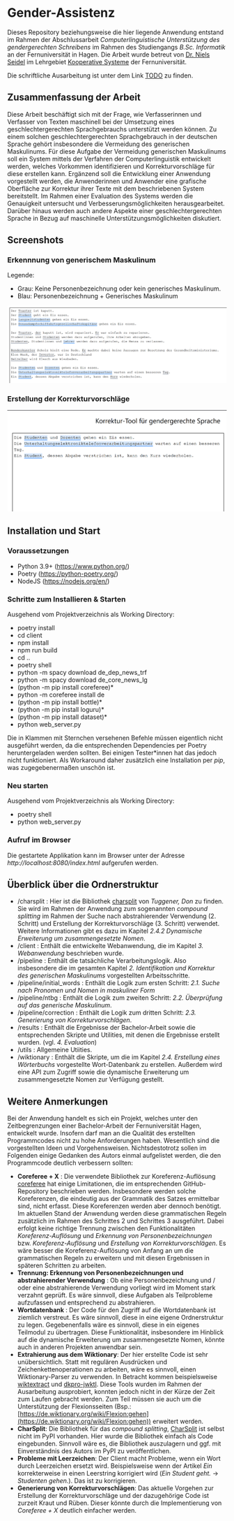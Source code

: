# Gender-Assistenz

Dieses Repository beziehungsweise die hier liegende Anwendung entstand im Rahmen der Abschlussarbeit *Computerlinguistische Unterstützung des gendergerechten Schreibens* im Rahmen des Studiengangs *B.Sc. Informatik* an der Fernuniversität in Hagen. 
Die Arbeit wurde betreut von [Dr. Niels Seidel](https://www.fernuni-hagen.de/ks/team/niels.seidel.shtml) im Lehrgebiet [Kooperative Systeme](https://www.fernuni-hagen.de/ks/) der Fernuniversität.

Die schriftliche Ausarbeitung ist unter dem Link [TODO](TODO) zu finden. 

## Zusammenfassung der Arbeit
Diese Arbeit beschäftigt sich mit der Frage, wie Verfasserinnen und Verfasser von Texten maschinell
bei der Umsetzung eines geschlechtergerechten Sprachgebrauchs unterstützt werden können. Zu
einem solchen geschlechtergerechten Sprachgebrauch in der deutschen Sprache gehört insbesondere
die Vermeidung des generischen Maskulinums. Für diese Aufgabe der Vermeidung generischen
Maskulinums soll ein System mittels der Verfahren der Computerlinguistik entwickelt werden, welches
Vorkommen identifizieren und Korrekturvorschläge für diese erstellen kann. Ergänzend soll die
Entwicklung einer Anwendung vorgestellt werden, die Anwenderinnen und Anwender eine grafische
Oberfläche zur Korrektur ihrer Texte mit dem beschriebenen System bereitstellt. Im Rahmen einer
Evaluation des Systems werden die Genauigkeit untersucht und Verbesserungsmöglichkeiten herausgearbeitet.
Darüber hinaus werden auch andere Aspekte einer geschlechtergerechten Sprache in
Bezug auf maschinelle Unterstützungsmöglichkeiten diskutiert.

## Screenshots
### Erkennnung von generischem Maskulinum

Legende:
- Grau: Keine Personenbezeichnung oder kein generisches Maskulinum.
- Blau: Personenbezeichnung + Generisches Maskulinum

![Erkennung von generischem Maskulinum](./docs/screenshot.png)

### Erstellung der Korrekturvorschläge
![Erstellung der Korrekturvorschläge](./docs/example.gif)


## Installation und Start
### Voraussetzungen
 - Python 3.9+ (https://www.python.org/)
 - Poetry (https://python-poetry.org/)
 - NodeJS (https://nodejs.org/en/)

### Schritte zum Installieren & Starten

Ausgehend vom Projektverzeichnis als Working Directory:

- poetry install
- cd client
- npm install
- npm run build
- cd ..
- poetry shell
- python -m spacy download de_dep_news_trf
- python -m spacy download de_core_news_lg
- (python -m pip install coreferee)*
- python -m coreferee install de
- (python -m pip install bottle)*
- (python -m pip install loguru)*
- (python -m pip install dataset)*
- python web_server.py

Die in Klammen mit Sternchen versehenen Befehle müssen eigentlich nicht ausgeführt werden, da die entsprechenden Dependencies per
Poetry heruntergeladen werden sollten. Bei einigen Tester*innen hat das jedoch nicht funktioniert. Als Workaround daher zusätzlich
eine Installation per *pip*, was zugegebenermaßen unschön ist.

### Neu starten

Ausgehend vom Projektverzeichnis als Working Directory:

- poetry shell
- python web_server.py

### Aufruf im Browser

Die gestartete Applikation kann im Browser unter der Adresse *http://localhost:8080/index.html* aufgerufen werden.

## Überblick über die Ordnerstruktur

- /charsplit : Hier ist die Bibliothek [charsplit](https://github.com/dtuggener/CharSplit) von *Tuggener, Don* zu finden. Sie wird im Rahmen der Anwendung zum sogenannten *compound splitting* im Rahmen der Suche nach abstrahierender Verwendung (2. Schritt) und Erstellung der Korrekturvorschläge (3. Schritt) verwendet. Weitere Informationen gibt es dazu im Kapitel *2.4.2 Dynamische Erweiterung um zusammengesetzte Nomen*. 
- /client : Enthält die entwickelte Webanwendung, die im Kapitel *3. Webanwendung* beschrieben wurde.
- /pipeline : Enthält die tatsächliche Verarbeitungslogik. Also insbesondere die im gesamten Kapitel *2. Identifikation und Korrektur des generischen Maskulinums* vorgestellten Arbeitsschritte.
- /pipeline/initial_words : Enthält die Logik zum ersten Schritt: *2.1. Suche nach Pronomen und Nomen in maskuliner Form*
- /pipeline/ntbg : Enthält die Logik zum zweiten Schritt: *2.2. Überprüfung auf das generische Maskulinum*.
- /pipeline/correction : Enthält die Logik zum dritten Schritt: *2.3. Generierung von Korrekturvorschlägen*.
- /results : Enthält die Ergebnisse der Bachelor-Arbeit sowie die entsprechenden Skripte und Utilities, mit denen die Ergebnisse erstellt wurden. (vgl. *4. Evaluation*)
- /utils : Allgemeine Utiities.
- /wiktionary : Enthält die Skripte, um die im Kapitel *2.4. Erstellung eines Wörterbuchs* vorgestellte Wort-Datenbank zu erstellen. Außerdem wird eine API zum Zugriff sowie die dynamische Erweiterung um zusammengesetzte Nomen zur Verfügung gestellt.

## Weitere Anmerkungen

Bei der Anwendung handelt es sich ein Projekt, welches unter den Zeitbegrenzungen einer Bachelor-Arbeit der Fernuniversität Hagen, entwickelt wurde. Insofern darf man an die Qualität 
des erstellten Programmcodes nicht zu hohe Anforderungen haben. Wesentlich sind die vorgestellten Ideen und Vorgehensweisen. Nichtsdestotrotz sollen im Folgenden einige Gedanken
des Autors einmal aufgelistet werden, die den Programmcode deutlich verbessern sollten:

- **Coreferee + X** : Die verwendete Bibliothek zur Koreferenz-Auflösung [coreferee](https://github.com/msg-systems/coreferee) hat einige Limitationen, die im entsprechenden GitHub-Repository beschrieben werden. Insbesondere werden solche Koreferenzen, die eindeutig aus der Grammatik des Satzes ermittelbar sind, nicht erfasst. Diese Koreferenzen werden aber dennoch benötigt. Im aktuellen Stand der Anwendung werden diese grammatischen Regeln zusätzlich im Rahmen des Schrittes 2 und Schrittes 3 ausgeführt. Dabei erfolgt keine richtige Trennung zwischen den Funktionalitäten *Koreferenz-Auflösung* und *Erkennung von Personenbezeichnungen* bzw. *Koreferenz-Auflösung* und *Erstellung von Korrekturvorschlägen*. Es wäre besser die Koreferenz-Auflösung von Anfang an um die grammatischen Regeln zu erweitern und mit diesen Ergebnissen in späteren Schritten zu arbeiten.
- **Trennung: Erkennung von Personenbezeichnungen und abstrahierender Verwendung** : Ob eine Personenbezeichnung und / oder eine abstrahierende Verwendung vorliegt wird im Moment stark verzahnt geprüft. Es wäre sinnvoll, diese Aufgaben als Teilprobleme aufzufassen und entsprechend zu abstrahieren.
- **Wortdatenbank** : Der Code für den Zugriff auf die Wortdatenbank ist ziemlich verstreut. Es wäre sinnvoll, diese in eine eigene Ordnerstruktur zu legen. Gegebenenfalls wäre es sinnvoll, diese in ein eigenes Teilmodul zu übertragen. Diese Funktionalität, insbesondere im Hinblick auf die dynamische Erweiterung um zusammengesetzte Nomen, könnte auch in anderen Projekten anwendbar sein.
- **Extrahierung aus dem Wiktionary**: Der hier erstellte Code ist sehr unübersichtlich. Statt mit regulären Ausdrücken und Zeichenkettenoperationen zu arbeiten, wäre es sinnvoll, einen Wiktionary-Parser zu verwenden. In Betracht kommen beispielsweise [wiktextract](https://github.com/tatuylonen/wiktextract) und [dkpro-jwktl](https://github.com/dkpro/dkpro-jwktl). Diese Tools wurden im Rahmen der Ausarbeitung ausprobiert, konnten jedoch nicht in der Kürze der Zeit zum Laufen gebracht werden. Zum Teil müssen sie auch um die Unterstützung der Flexionsseiten (Bsp.: [https://de.wiktionary.org/wiki/Flexion:gehen](https://de.wiktionary.org/wiki/Flexion:gehen)) erweitert werden.
- **CharSplit**: Die Bibliothek für das *compound splitting*, [CharSplit](https://github.com/dtuggener/CharSplit) ist selbst nicht im PyPI vorhanden. Hier wurde die Bibliothek einfach als Code eingebunden. Sinnvoll wäre es, die Bibliothek auszulagern und ggf. mit Einverständnis des Autors im PyPI zu veröffentlichen.
- **Probleme mit Leerzeichen**: Der Client macht Probleme, wenn ein Wort durch Leerzeichen ersetzt wird. Beispielsweise wenn der Artikel *Ein* korrekterweise in einen Leerstring korrigiert wird (*Ein Student geht.* -> *Studenten gehen.*). Das ist zu korrigieren.
- **Generierung von Korrekturvorschlägen**: Das aktuelle Vorgehen zur Erstellung der Korrekturvorschläge und der dazugehörige Code ist zurzeit Kraut und Rüben. Dieser könnte durch die Implementierung von *Coreferee + X* deutlich einfacher werden.
#

